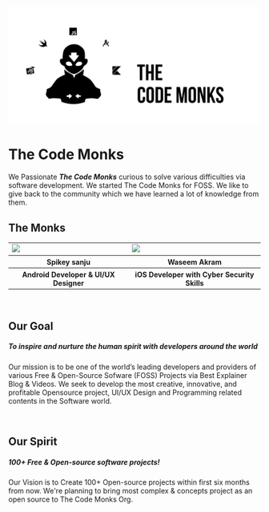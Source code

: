 ![GitHub Cards Preview](https://github.com/Spikeysanju/TheCodeMonksOrg/blob/master/assets/images/THE%20CODE%20MONKS%20GITHUB%20CARD.jpg)



# The Code Monks 

We Passionate _**The Code Monks**_ curious to solve various difficulties via software development. We started The Code Monks for FOSS. We like to give back to the community which we have learned a lot of knowledge from them.
&nbsp;

## The Monks
<table style="width:100%">
  <tr>
    <td><img src = "https://avatars0.githubusercontent.com/u/23400022?s=460&u=6d4ab222b99d07552d80a6c3fd36f47ec1e071c4&v=4"/></td> 
    <td><img src = "https://avatars3.githubusercontent.com/u/12982964?s=460&u=85e440ef14bfab99b297d414d57d73d5ff6a6ced&v=4"/></td>
  </tr>

  <tr>
    <th>Spikey sanju </th>
    <th>Waseem Akram</th> 
  </tr>
 <tr>
    <th>Android Developer & UI/UX Designer </th>
    <th>iOS Developer with Cyber Security Skills</th> 
  </tr>
</table>

&nbsp;


## Our Goal

##### To inspire and nurture the human spirit with developers around the world

Our mission is to be one of the world’s leading developers and providers of various Free & Open-Source Sofware (FOSS) Projects via Best Explainer Blog & Videos. We seek to develop the most creative, innovative, and profitable Opensource project, UI/UX Design and Programming related contents in the Software world.

&nbsp;


## Our Spirit

##### 100+ Free & Open-source software projects!
Our Vision is to Create 100+ Open-source projects within first six months from now. We're planning to bring most complex & concepts project as an open source to The Code Monks Org. 



